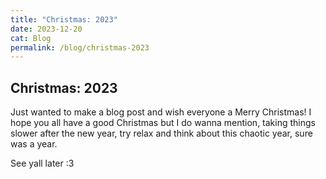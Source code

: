 ```yaml
---
title: "Christmas: 2023"
date: 2023-12-20
cat: Blog
permalink: /blog/christmas-2023
---
```

## Christmas: 2023

Just wanted to make a blog post and wish everyone a Merry Christmas! I hope you all have a good Christmas but I do wanna mention, taking things slower after the new year, try relax and think about this chaotic year, sure was a year.

See yall later :3